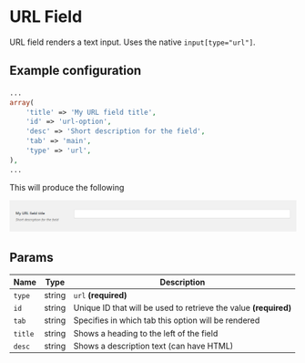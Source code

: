 # URL Field

URL field renders a text input. Uses the native `input[type="url"]`.
 
## Example configuration

```php
...
array(
    'title' => 'My URL field title',
    'id' => 'url-option',
    'desc' => 'Short description for the field',
    'tab' => 'main',
    'type' => 'url',
),
...
```

This will produce the following

![](../assets/url.png)

## Params

| Name | Type | Description |
| --- | --- | --- |
| `type` | string | `url` **(required)**
| `id` | string | Unique ID that will be used to retrieve the value **(required)**
| `tab` | string | Specifies in which tab this option will be rendered
| `title` | string | Shows a heading to the left of the field
| `desc` | string | Shows a description text (can have HTML)